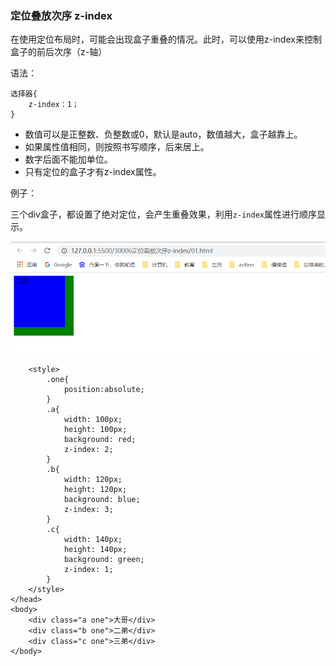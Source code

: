 ### 定位叠放次序 z-index



在使用定位布局时，可能会出现盒子重叠的情况。此时，可以使用z-index来控制盒子的前后次序（z-轴）

语法：

```
选择器{
	z-index：1；
}
```

- 数值可以是正整数、负整数或0，默认是auto，数值越大，盒子越靠上。
- 如果属性值相同，则按照书写顺序，后来居上。
- 数字后面不能加单位。
- 只有定位的盒子才有z-index属性。



例子：



三个div盒子，都设置了绝对定位，会产生重叠效果，利用`z-index`属性进行顺序显示。



![image-20211130153319550](12定位的叠放顺序z-index.assets/image-20211130153319550.png)



```
    <style>
        .one{
            position:absolute;
        }
        .a{
            width: 100px;
            height: 100px;
            background: red;
            z-index: 2;
        }   
        .b{
            width: 120px;
            height: 120px;
            background: blue;
            z-index: 3;
        }
        .c{
            width: 140px;
            height: 140px;
            background: green;
            z-index: 1;
        }
    </style>
</head>
<body>
    <div class="a one">大哥</div>
    <div class="b one">二弟</div>
    <div class="c one">三弟</div>
</body>
```

